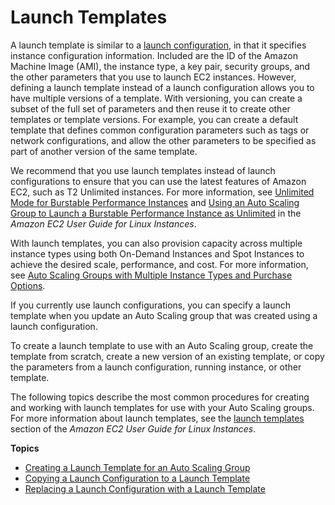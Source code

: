# Launch Templates<a name="LaunchTemplates"></a>

A launch template is similar to a [launch configuration](LaunchConfiguration.md), in that it specifies instance configuration information\. Included are the ID of the Amazon Machine Image \(AMI\), the instance type, a key pair, security groups, and the other parameters that you use to launch EC2 instances\. However, defining a launch template instead of a launch configuration allows you to have multiple versions of a template\. With versioning, you can create a subset of the full set of parameters and then reuse it to create other templates or template versions\. For example, you can create a default template that defines common configuration parameters such as tags or network configurations, and allow the other parameters to be specified as part of another version of the same template\. 

We recommend that you use launch templates instead of launch configurations to ensure that you can use the latest features of Amazon EC2, such as T2 Unlimited instances\. For more information, see [Unlimited Mode for Burstable Performance Instances](https://docs.aws.amazon.com/AWSEC2/latest/UserGuide/burstable-performance-instances-unlimited-mode.html) and [Using an Auto Scaling Group to Launch a Burstable Performance Instance as Unlimited](https://docs.aws.amazon.com/AWSEC2/latest/UserGuide/burstable-performance-instances-how-to.html#burstable-performance-instances-auto-scaling-grp) in the *Amazon EC2 User Guide for Linux Instances*\.

With launch templates, you can also provision capacity across multiple instance types using both On\-Demand Instances and Spot Instances to achieve the desired scale, performance, and cost\. For more information, see [Auto Scaling Groups with Multiple Instance Types and Purchase Options](asg-purchase-options.md)\.

If you currently use launch configurations, you can specify a launch template when you update an Auto Scaling group that was created using a launch configuration\.

To create a launch template to use with an Auto Scaling group, create the template from scratch, create a new version of an existing template, or copy the parameters from a launch configuration, running instance, or other template\. 

The following topics describe the most common procedures for creating and working with launch templates for use with your Auto Scaling groups\. For more information about launch templates, see the [launch templates](https://docs.aws.amazon.com/AWSEC2/latest/UserGuide/ec2-launch-templates.html) section of the *Amazon EC2 User Guide for Linux Instances*\. 

**Topics**
+ [Creating a Launch Template for an Auto Scaling Group](create-launch-template.md)
+ [Copying a Launch Configuration to a Launch Template](copy-launch-config.md)
+ [Replacing a Launch Configuration with a Launch Template](replace-launch-config.md)